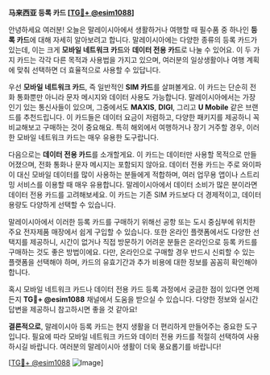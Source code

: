 **马来西亚 등록 카드 [[TG💪+ @esim1088](https://t.me/s/esim1088)]**

안녕하세요 여러분! 오늘은 말레이시아에서 생활하거나 여행할 때 필수품 중 하나인 **등록 카드**에 대해 자세히 알아보려고 합니다. 말레이시아에는 다양한 종류의 등록 카드가 있는데, 이는 크게 **모바일 네트워크 카드**와 **데이터 전용 카드**로 나눌 수 있어요. 이 두 가지 카드는 각각 다른 목적과 사용법을 가지고 있으며, 여러분의 일상생활이나 여행 계획에 맞춰 선택하면 더 효율적으로 사용할 수 있답니다.

우선 **모바일 네트워크 카드**, 즉 일반적인 **SIM 카드**를 살펴볼게요. 이 카드는 단순히 전화 통화뿐만 아니라 문자 메시지와 데이터 사용도 가능합니다. 말레이시아에서는 가장 인기 있는 통신사들이 있으며, 그중에서도 **MAXIS**, **DIGI**, 그리고 **U Mobile** 같은 브랜드를 추천드립니다. 이 카드들은 데이터 요금이 저렴하고, 다양한 패키지를 제공하니 꼭 비교해보고 구매하는 것이 중요해요. 특히 해외에서 여행하거나 장기 거주할 경우, 이러한 모바일 네트워크 카드는 매우 유용한 도구랍니다.

다음으로는 **데이터 전용 카드**를 소개할게요. 이 카드는 데이터만 사용할 목적으로 만들어졌으며, 전화 통화나 문자 메시지는 포함되지 않아요. 데이터 전용 카드는 주로 와이파이 대신 모바일 데이터를 많이 사용하는 분들에게 적합하며, 여러 업무용 앱이나 스트리밍 서비스를 이용할 때 매우 유용합니다. 말레이시아에서 데이터 소비가 많은 분이라면 데이터 전용 카드를 고려해보세요. 이 카드는 기존 SIM 카드보다 더 경제적이고, 데이터 용량도 다양하게 선택할 수 있습니다.

말레이시아에서 이러한 등록 카드를 구매하기 위해선 공항 또는 도시 중심부에 위치한 주요 전자제품 매장에서 쉽게 구입할 수 있습니다. 또한 온라인 플랫폼에서도 다양한 선택지를 제공하니, 시간이 없거나 직접 방문하기 어려운 분들은 온라인으로 등록 카드를 구매하는 것도 좋은 방법이에요. 다만, 온라인으로 구매할 경우 반드시 신뢰할 수 있는 플랫폼을 선택해야 하며, 카드의 유효기간과 추가 비용에 대한 정보를 꼼꼼히 확인해야 합니다.

혹시 모바일 네트워크 카드나 데이터 전용 카드 등록 과정에서 궁금한 점이 있다면 언제든지 **TG💪+ @esim1088** 채널에서 도움을 받으실 수 있습니다. 다양한 정보와 실시간 답변을 제공하니 참고하시면 좋을 것 같아요!

**결론적으로**, 말레이시아 등록 카드는 현지 생활을 더 편리하게 만들어주는 중요한 도구입니다. 필요에 따라 모바일 네트워크 카드와 데이터 전용 카드를 적절히 선택하여 사용하시길 바랍니다. 여러분의 말레이시아 생활이 더욱 풍요롭기를 바랍니다! 

[[TG💪+ @esim1088](https://t.me/s/esim1088) ![Image](https://i.postimg.cc/Y0z9fWf4/image.png)]